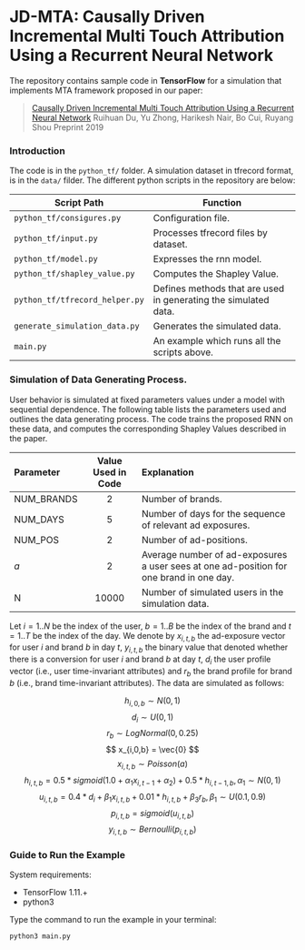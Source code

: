 # JD-MTA: Causally Driven Incremental Multi Touch Attribution Using a Recurrent Neural Network
The repository contains sample code in **TensorFlow** for a simulation that implements MTA framework proposed in our paper:
>[Causally Driven Incremental Multi Touch Attribution Using a Recurrent Neural Network](https://arxiv.org/abs/1902.00215)
>Ruihuan Du, Yu Zhong, Harikesh Nair, Bo Cui, Ruyang Shou
>Preprint 2019

### Introduction

The code is in the `python_tf/` folder. A simulation dataset in tfrecord format, is in the `data/` filder. The different python scripts in the repository are below:

| Script Path | Function |
|--- | --- |
| `python_tf/consigures.py` | Configuration file. |
| `python_tf/input.py` | Processes tfrecord files by dataset. |
| `python_tf/model.py` | Expresses the rnn model. |
| `python_tf/shapley_value.py` | Computes the Shapley Value. |
| `python_tf/tfrecord_helper.py` | Defines methods that are used in generating the simulated data. |
| `generate_simulation_data.py` | Generates the simulated data. |
| `main.py` | An example which runs all the scripts above. |

### Simulation of Data Generating Process.

User behavior is simulated at fixed parameters values under a model with sequential dependence. The following table lists the parameters used and outlines the data generating process. The code trains the proposed RNN on these data, and computes the corresponding Shapley Values described in the paper.

| Parameter | Value Used in Code | Explanation |
| :--- | :---: | :--- |
| NUM_BRANDS | 2 | Number of brands. |
| NUM_DAYS | 5 | Number of days for the sequence of relevant ad exposures. |
| NUM_POS | 2 | Number of ad-positions. |
| $a$ | 2 | Average number of ad-exposures a user sees at one ad-position for one brand in one day. |
| N | 10000 | Number of simulated users in the simulation data. |

Let $i = 1..N$ be the index of the user, $b=1..B$ be the index of the brand and $t=1..T$ be the index of the day. We denote by $x_{i,t,b}$ the ad-exposure vector for user $i$ and brand $b$ in day $t$, $y_{i,t,b}$ the binary value that denoted whether there is a conversion for user $i$ and brand $b$ at day $t$, $d_i$ the user profile vector (i.e., user time-invariant attributes) and $r_b$ the brand profile for brand $b$ (i.e., brand time-invariant attributes). The data are simulated as follows:

$$ h_{i, 0, b} \sim N(0, 1) $$
$$ d_{i} \sim U(0, 1) $$
$$ r_{b} \sim LogNormal(0, 0.25) $$
$$ x_{i,0,b} = \vec{0} $$
$$ x_{i,t,b} \sim Poisson(a) $$
$$ h_{i, t, b} = 0.5 * sigmoid(1.0 + \alpha_1 x_{i, t-1} + \alpha_2 ) + 0.5 * h_{i, t-1, b}, \alpha_1 \sim N(0,1) $$
$$ u_{i, t, b} = 0.4 * d_i + \beta_1 x_{i, t, b} + 0.01 * h_{i, t, b} + \beta_3 r_b, \beta_1 \sim U(0.1, 0.9) $$
$$ p_{i,t,b} =  sigmoid(u_{i,t,b})$$
$$ y_{i,t,b} \sim Bernoulli(p_{i,t,b} ) $$

### Guide to Run the Example

System requirements:
* TensorFlow 1.11.+
* python3

Type the command to run the example in your terminal: 

```markdown
python3 main.py
```


<script type="text/javascript"
   src="http://cdn.mathjax.org/mathjax/latest/MathJax.js?config=TeX-AMS-MML_HTMLorMML">
</script>
